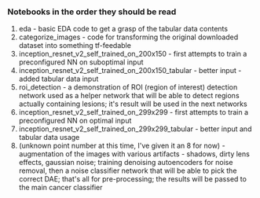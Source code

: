 <h3>Notebooks in the order they should be read</h3>

1. eda - basic EDA code to get a grasp of the tabular data contents
2. categorize_images - code for transforming the original downloaded dataset into something tf-feedable
3. inception_resnet_v2_self_trained_on_200x150 - first attempts to train a preconfigured NN on suboptimal input
4. inception_resnet_v2_self_trained_on_200x150_tabular - better input - added tabular data input
5. roi_detection - a demonstration of ROI (region of interest) detection network used as a helper network that will 
   be able to detect regions actually containing lesions; it's result will be used in the next networks
6. inception_resnet_v2_self_trained_on_299x299 - first attempts to train a preconfigured NN on optimal input
7. inception_resnet_v2_self_trained_on_299x299_tabular - better input and tabular data usage
8. (unknown point number at this time, I've given it an 8 for now) - augmentation of the images with various artifacts - shadows, dirty lens effects, gaussian noise; training
   denoising autoencoders for noise removal, then a noise classifier network that will be able to pick the correct
   DAE; that's all for pre-processing; the results will be passed to the main cancer classifier